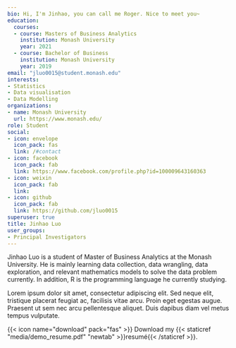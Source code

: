 ```yaml
---
bio: Hi, I'm Jinhao, you can call me Roger. Nice to meet you~
education:
  courses:
  - course: Masters of Business Analytics
    institution: Monash University
    year: 2021
  - course: Bachelor of Business
    institution: Monash University
    year: 2019
email: "jluo0015@student.monash.edu"
interests:
- Statistics
- Data visualisation
- Data Modelling
organizations:
- name: Monash University
  url: https://www.monash.edu/
role: Student
social:
- icon: envelope
  icon_pack: fas
  link: /#contact
- icon: facebook
  icon_pack: fab
  link: https://www.facebook.com/profile.php?id=100009643160363
- icon: weixin
  icon_pack: fab
  link: 
- icon: github
  icon_pack: fab
  link: https://github.com/jluo0015
superuser: true
title: Jinhao Luo
user_groups:
- Principal Investigators
---
```


Jinhao Luo is a student of Master of Business Analytics at the Monash University. He is mainly learning data collection, data wrangling, data exploration, and relevant mathematics models to solve the data problem currently. In addition, R is the programming language he currently studying. 

Lorem ipsum dolor sit amet, consectetur adipiscing elit. Sed neque elit, tristique placerat feugiat ac, facilisis vitae arcu. Proin eget egestas augue. Praesent ut sem nec arcu pellentesque aliquet. Duis dapibus diam vel metus tempus vulputate.

{{< icon name="download" pack="fas" >}} Download my {{< staticref "media/demo_resume.pdf" "newtab" >}}resumé{{< /staticref >}}.
